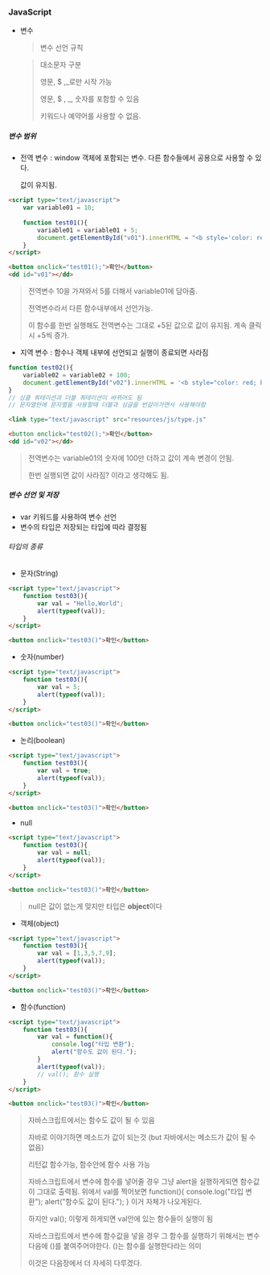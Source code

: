 ### JavaScript

- 변수

  > 변수 선언 규칙

  > 대소문자 구분
  >
  > 영문, $ ,_로만 시작 가능
  >
  > 영문, $ , _, 숫자를 포함할 수 있음
  >
  > 키워드나 예약어를 사용할 수 없음.



##### 변수 범위

- 전역 변수 : window 객체에 포함되는 변수. 다른 함수들에서 공용으로 사용할 수 있다.

  값이 유지됨.

```html
<script type="text/javascript">
    var variable01 = 10;
    
	function test01(){
        variable01 = variable01 + 5;
        document.getElementById("v01").innerHTML = "<b style='color: red; background-color: yellow;'>" + variable01 + "</b>"";
    }
</script>

<button onclick="test01();">확인</button>
<dd id="v01"></dd>
```

> 전역변수 10을 가져와서 5를 더해서 variable01에 담아줌.
>
> 전역변수라서 다른 함수내부에서 선언가능.
>
> 이 함수를 한번 실행해도 전역변수는 그대로 +5된 값으로 값이 유지됨. 계속 클릭시 +5씩 증가.



- 지역 변수 : 함수나 객체 내부에 선언되고 실행이 종료되면 사라짐

```javascript
function test02(){
    variable02 = variable02 + 100;
    document.getElementById("v02").innerHTML = '<b style="color: red; background-color: yellow;">' + variable02 + "</b>"";
}
// 싱클 쿼테이션과 더블 쿼테이션이 바뀌어도 됨 
// 문자열안에 문자열을 사용할때 더블과 싱글을 번갈아가면서 사용해야함
```

```html
<link type="text/javascript" src="resources/js/type.js"

<button onclick="test02();">확인</button>
<dd id="v02"></dd>
```

> 전역변수는 variable01의 숫자에 100만 더하고 값이 계속 변경이 안됨.
>
> 한번 실행되면 값이 사라짐? 이라고 생각해도 됨.



##### 변수 선언 및 저장

- var 키워드를 사용하여 변수 선언
- 변수의 타입은 저장되는 타입에 따라 결정됨



###### 타입의 종류

- 문자(String)

```html
<script type="text/javascript">
	function test03(){
        var val = "Hello,World";
        alert(typeof(val));
    }
</script>

<button onclick="test03()">확인</button>
```



- 숫자(number)

```html
<script type="text/javascript">
	function test03(){
        var val = 5;
        alert(typeof(val));
    }
</script>

<button onclick="test03()">확인</button>
```



- 논리(boolean)

```html
<script type="text/javascript">
	function test03(){
        var val = true;
        alert(typeof(val));
    }
</script>

<button onclick="test03()">확인</button>
```



- null

```html
<script type="text/javascript">
	function test03(){
        var val = null;
        alert(typeof(val));
    }
</script>

<button onclick="test03()">확인</button>
```

> null은 값이 없는게 맞지만 타입은 **object**이다



- 객체(object)

```html
<script type="text/javascript">
	function test03(){
        var val = [1,3,5,7,9];
        alert(typeof(val));
    }
</script>

<button onclick="test03()">확인</button>
```



- 함수(function)

```html
<script type="text/javascript">
	function test03(){
        var val = function(){
            console.log("타입 변환");
            alert("함수도 값이 된다.");
        }
        alert(typeof(val));
        // val(); 함수 실행
    }
</script>

<button onclick="test03()">확인</button>
```

> 자바스크립트에서는 함수도 값이 될 수 있음
>
> 자바로 이야기하면 메소드가 값이 되는것 (but 자바에서는 메소드가 값이 될 수 없음)
>
> 리턴값 함수가능, 함수안에 함수 사용 가능
>
> 자바스크립트에서 변수에 함수를 넣어줄 경우 그냥 alert을 실행하게되면 함수값이 그대로 출력됨. 위에서 val를 찍어보면 function(){
>             console.log("타입 변환");
>             alert("함수도 값이 된다.");
>         } 이거 자체가 나오게된다.
>
> 하지만 val(); 이렇게 하게되면 val안에 있는 함수들이 실행이 됨
>
> 자바스크립트에서 변수에 함수값을 넣을 경우 그 함수를 실행하기 위해서는 변수 다음에 ()를 붙여주어야한다. ()는 함수를 실행한다라는 의미
>
> 이것은 다음장에서 더 자세히 다루겠다.